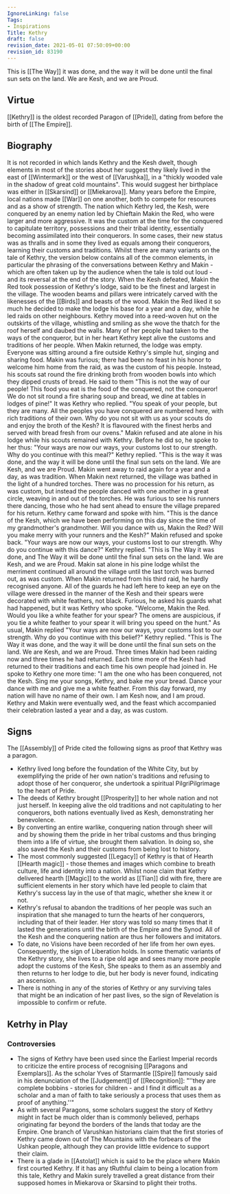 ```yaml
---
IgnoreLinking: false
Tags:
- Inspirations
Title: Kethry
draft: false
revision_date: 2021-05-01 07:50:09+00:00
revision_id: 83190
---
```


This is [[The Way]] it was done, and the way it will be done until the final sun sets on the land. We are Kesh, and we are Proud.
## Virtue
[[Kethry]] is the oldest recorded Paragon of [[Pride]], dating from before the birth of [[The Empire]].
## Biography
It is not recorded in which lands Kethry and the Kesh dwelt, though elements in most of the stories about her suggest they likely lived in the east of [[Wintermark]] or the west of [[Varushka]], in a "thickly wooded vale in the shadow of great cold mountains". This would suggest her birthplace was either in [[Skarsind]] or [[Miekarova]].
Many years before the Empire, local nations made [[War]] on one another, both to compete for resources and as a show of strength. The nation which Kethry led, the Kesh, were conquered by an enemy nation led by Chieftain Makin the Red, who were larger and more aggressive. It was the custom at the time for the conquered to capitulate territory, possessions and their tribal identity, essentially becoming assimilated into their conquerors. In some cases, their new status was as thralls and in some they lived as equals among their conquerors, learning their customs and traditions.
Whilst there are many variants on the tale of Kethry, the version below contains all of the common elements, in particular the phrasing of the conversations between Kethry and Makin - which are often taken up by the audience when the tale is told out loud - and its reversal at the end of the story.
When the Kesh defeated, Makin the Red took possession of Kethry's lodge, said to be the finest and largest in the village. The wooden beams and pillars were intricately carved with the likenesses of the [[Birds]] and beasts of the wood. Makin the Red liked it so much he decided to make the lodge his base for a year and a day, while he led raids on other neighbours. Kethry moved into a reed-woven hut on the outskirts of the village, whistling and smiling as she wove the thatch for the roof herself and daubed the walls. Many of her people had taken to the ways of the conqueror, but in her heart Kethry kept alive the customs and traditions of her people. 
When Makin returned, the lodge was empty. Everyone was sitting around a fire outside Kethry's simple hut, singing and sharing food. Makin was furious; there had been no feast in his honor to welcome him home from the raid, as was the custom of his people. Instead, his scouts sat round the fire drinking broth from wooden bowls into which they dipped crusts of bread. He said to them "This is not the way of our people! This food you eat is the food of the conquered, not the conqueror! We do not sit round a fire sharing soup and bread, we dine at tables in lodges of pine!"
It was Kethry who replied. "You speak of your people, but they are many. All the peoples you have conquered are numbered here, with rich traditions of their own. Why do you not sit with us as your scouts do and enjoy the broth of the Kesh? It is flavoured with the finest herbs and served with bread fresh from our ovens." Makin refused and ate alone in his lodge while his scouts remained with Kethry. Before he did so, he spoke to her thus: "Your ways are now our ways, your customs lost to our strength. Why do you continue with this meal?" Kethry replied. "This is the way it was done, and the way it will be done until the final sun sets on the land. We are Kesh, and we are Proud. 
Makin went away to raid again for a year and a day, as was tradition. When Makin next returned, the village was bathed in the light of a hundred torches. There was no procession for his return, as was custom, but instead the people danced with one another in a great circle, weaving in and out of the torches. He was furious to see his runners there dancing, those who he had sent ahead to ensure the village prepared for his return.
Kethry came forward and spoke with him. "This is the dance of the Kesh, which we have been performing on this day since the time of my grandmother's grandmother. Will you dance with us, Makin the Red? Will you make merry with your runners and the Kesh?" Makin refused and spoke back. "Your ways are now our ways, your customs lost to our strength. Why do you continue with this dance?" Kethry replied. "This is The Way it was done, and The Way it will be done until the final sun sets on the land. We are Kesh, and we are Proud. Makin sat alone in his pine lodge whilst the merriment continued all around the village until the last torch was burned out, as was custom.
When Makin returned from his third raid, he hardly recognised anyone. All of the guards he had left here to keep an eye on the village were dressed in the manner of the Kesh and their spears were decorated with white feathers, not black. Furious, he asked his guards what had happened, but it was Kethry who spoke.
"Welcome, Makin the Red. Would you like a white feather for your spear? The omens are auspicious, if you tie a white feather to your spear it will bring you speed on the hunt." As usual, Makin replied "Your ways are now our ways, your customs lost to our strength. Why do you continue with this belief?" Kethry replied. "This is The Way it was done, and the way it will be done until the final sun sets on the land. We are Kesh, and we are Proud.
Three times Makin had been raiding now and three times he had returned. Each time more of the Kesh had returned to their traditions and each time his own people had joined in. He spoke to Kethry one more time:
"I am the one who has been conquered, not the Kesh. Sing me your songs, Kethry, and bake me your bread. Dance your dance with me and give me a white feather. From this day forward, my nation will have no name of their own. I am Kesh now, and I am proud. 
Kethry and Makin were eventually wed, and the feast which accompanied their celebration lasted a year and a day, as was custom.
## Signs
The [[Assembly]] of Pride cited the following signs as proof that Kethry was a paragon.
* Kethry lived long before the foundation of the White City, but by  exemplifying the pride of her own nation's traditions and refusing to adopt those of her conqueror, she undertook a spiritual PilgriPilgrimage to the heart of Pride.
* The deeds of Kethry brought [[Prosperity]] to her whole nation and not just herself. In keeping alive the old traditions and not capitulating to her conquerors, both nations eventually lived as Kesh, demonstrating her benevolence. 
* By converting an entire warlike, conquering nation through sheer will and by showing them the pride in her tribal customs and thus bringing them into a life of virtue, she brought them salvation. In doing so, she also saved the Kesh and their customs from being lost to history.
* The most commonly suggested [[Legacy]] of Kethry is that of Hearth [[Hearth magic]] - those themes and images which combine to breath culture, life and identity into a nation. Whilst none claim that Kethry delivered hearth [[Magic]] to the world as [[Tian]] did with fire, there are sufficient elements in her story which have led people to claim that Kethry's success lay in the use of that magic, whether she knew it or not.
* Kethry's refusal to abandon the traditions of her people was such an inspiration that she managed to turn the hearts of her conquerors, including that of their leader. Her story was told so many times that it lasted the generations until the birth of the Empire and the Synod. All of the Kesh and the conquering nation are thus her followers and imitators.
* To date, no Visions have been recorded of her life from her own eyes. Consequently, the sign of Liberation holds. In some thematic variants of the Kethry story, she lives to a ripe old age and sees many more people adopt the customs of the Kesh, She speaks to them as an assembly and then returns to her lodge to die, but her body is never found, indicating an ascension.
* There is nothing in any of the stories of Kethry or any surviving tales that might be an indication of her past lives, so the sign of Revelation is impossible to confirm or refute.
## Ketrhy in Play
### Controversies
* The signs of Kethry have been used since the Earliest Imperial records to criticize the entire process of recognising [[Paragons and Exemplars]]. As the scholar Yves of Starmantle [[Spire]] famously said in his denunciation of the [[Judgement]] of [[Recognition]]: "''they are complete bobbins - stories for children - and I find it difficult as a scholar and a man of faith to take seriously a process that uses them as proof of anything.''"
* As with several Paragons, some scholars suggest the story of Kethry might in fact be much older than is commonly believed, perhaps originating far beyond the borders of the lands that today are the Empire. One branch of Varushkan historians claim that the first stories of Kethry came down out of The Mountains with the forbears of the Ushkan people, although they can provide little evidence to support their claim.
* There is a glade in [[Astolat]] which is said to be the place where Makin first courted Kethry. If it has any tRuthful claim to being a location from this tale, Kethry and Makin surely travelled a great distance from their supposed homes in Miekarova or Skarsind to plight their troths.